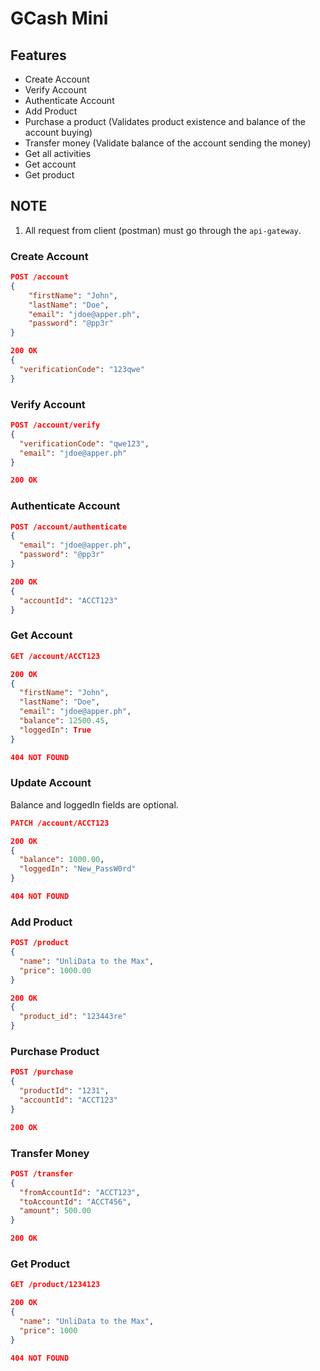 # GCash Mini

## Features
- Create Account
- Verify Account
- Authenticate Account
- Add Product
- Purchase a product (Validates product existence and balance of the account buying)
- Transfer money (Validate balance of the account sending the money)
- Get all activities
- Get account
- Get product

## NOTE
1. All request from client (postman) must go through the `api-gateway`.

### Create Account
```json
POST /account
{
    "firstName": "John",
    "lastName": "Doe",
    "email": "jdoe@apper.ph",
    "password": "@pp3r"
}

200 OK
{
  "verificationCode": "123qwe"
}
```

### Verify Account
```json
POST /account/verify
{
  "verificationCode": "qwe123",
  "email": "jdoe@apper.ph"
}

200 OK
```

### Authenticate Account
```json
POST /account/authenticate
{
  "email": "jdoe@apper.ph",
  "password": "@pp3r"
}

200 OK
{
  "accountId": "ACCT123"
}
```

### Get Account
```json
GET /account/ACCT123

200 OK
{
  "firstName": "John",
  "lastName": "Doe",
  "email": "jdoe@apper.ph",
  "balance": 12500.45,
  "loggedIn": True 
}

404 NOT FOUND
```

### Update Account
Balance and loggedIn fields are optional.
```json
PATCH /account/ACCT123

200 OK
{
  "balance": 1000.00,
  "loggedIn": "New_PassW0rd" 
}

404 NOT FOUND
```

### Add Product
```json
POST /product
{
  "name": "UnliData to the Max",
  "price": 1000.00
}

200 OK
{
  "product_id": "123443re"
}
```

### Purchase Product
```json
POST /purchase
{
  "productId": "1231",
  "accountId": "ACCT123"
}

200 OK
```

### Transfer Money
```json
POST /transfer
{
  "fromAccountId": "ACCT123",
  "toAccountId": "ACCT456",
  "amount": 500.00
}

200 OK
```


### Get Product
```json
GET /product/1234123

200 OK
{
  "name": "UnliData to the Max",
  "price": 1000
}

404 NOT FOUND
```
